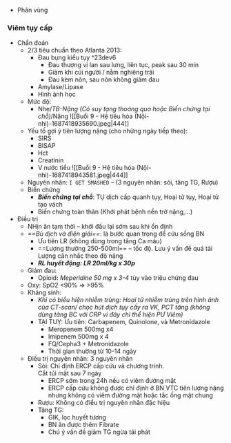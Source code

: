 - Phân vùng
### Viêm tụy cấp
- Chẩn đoán
	- 2/3 tiêu chuẩn theo Atlanta 2013:
		- Đau bụng kiểu tụy ^23dev6
			- Đau thượng vị lan sau lưng, liên tục, peak sau 30 min
			- Giảm khi cúi người / nằm nghiêng trái
			- Đau kèm nôn, sau nôn không giảm đau
		- Amylase/Lipase
		- Hình ảnh học
	- Mức độ:
		- Nhẹ/_TB-Nặng (Có suy tạng thoáng qua hoặc Biến chứng tại chỗ)_/Nặng
	![[Buổi 9 - Hệ tiêu hóa (Nội-nhi)-1687418935690.jpeg|444]]
	- Yếu tố gợi ý tiên lượng nặng (cho những ngày tiếp theo):
		- SIRS
		- BISAP
		- Hct
		- Creatinin
		- V nước tiểu
	![[Buổi 9 - Hệ tiêu hóa (Nội-nhi)-1687418943581.jpeg|444]]
	- Nguyên nhân: `I GET SMASHED` – (3 nguyên nhân: sỏi, tăng TG, Rượu)
	- Biến chứng
		- **_Biến chứng tại chỗ_**: TỤ dịch cấp quanh tụy, Hoại tử tụy, Hoại tử tạo vách
		- Biến chứng toàn thân (Khởi phát bệnh nền trở nặng,...)
- Điều trị
	- NHịn ăn tạm thời – khởi đầu lại sớm sau khi ổn định
	- _==Bù dịch và điện giải==_: là bước quan trọng để cứu sống BN
		- Ưu tiên LR (không dùng trong tăng Ca máu)
		- ==Lượng thường 250-500ml== – tốc độ. Lưu ý vấn đề quá tải  
		Lượng cân nhắc theo độ nặng
		- **_RL huyết động: LR 20ml/kg x 30p_**
	- Giảm đau:
		- Opioid: _Meperidine 50 mg x 3-4_ tùy vào triệu chứng đau
	- Oxy: SpO2 <90% => >95%
	- Kháng sinh:
		- _Khi có biểu hiện nhiễm trùng: Hoại tử nhiễm trùng trên hình ảnh của CT-scan/ chọc hút dịch tụy cấy ra VK, PCT tăng (không dùng tăng BC với CRP vì đây chỉ thể hiện PƯ Viêm)_
		- TẠI TUỴ: Ưu tiên: Carbapenem, Quinolone, và Metronidazole
			- Meropenem 500mg x4
			- Imipenem 500mg x 4
			- FQ/Cepha3 + Metronidazole
			- Thời gian thường từ 10-14 ngày
	- Điều trị nguyên nhân: 3 nguyên nhân
		- Sỏi: Chỉ định ERCP cấp cứu và chương trình.  
		Cắt túi mật sau 7 ngày
			- ERCP sớm trong 24h nếu có viêm đường mật
			- ERCP cấp cứu không được chỉ định ở BN VTC tiên lượng nặng nhưng không có viêm đường mật hoặc tắc ống mật chung
		- Rượu: Không có điều trị nguyên nhân đặc hiệu
		- Tăng TG:
			- GIK, lọc huyết tương
			- BN ăn được thêm Fibrate
			- Chú ý vấn đề giảm TG ngừa tái phát